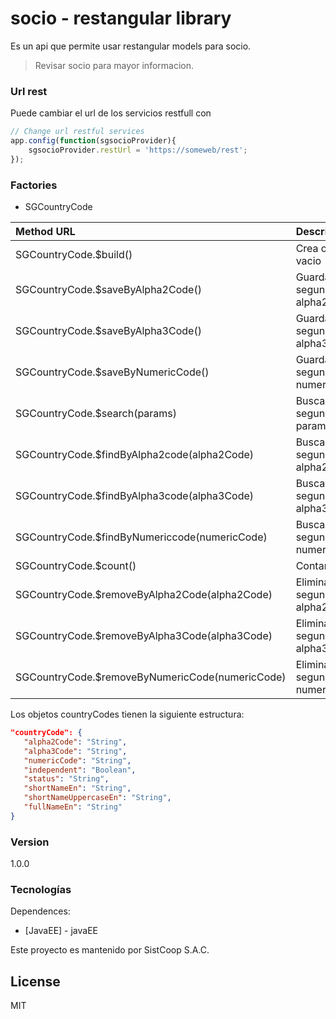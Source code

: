 # socio - restangular library

Es un api que permite usar restangular models para socio.

> Revisar socio para mayor informacion.

### Url rest
Puede cambiar el url de los servicios restfull con 

````javascript
// Change url restful services
app.config(function(sgsocioProvider){
    sgsocioProvider.restUrl = 'https://someweb/rest';
});
````

### Factories
* SGCountryCode

| Method        URL                                 | Descripcion                       |
| :-------------------------------------------------|:----------------------------------|
| SGCountryCode.$build()                            | Crea objeto vacio                 |
| SGCountryCode.$saveByAlpha2Code()                 | Guarda segun alpha2Code           |
| SGCountryCode.$saveByAlpha3Code()                 | Guarda segun alpha3Code           |
| SGCountryCode.$saveByNumericCode()                | Guarda segun numericCode          |
| SGCountryCode.$search(params)                     | Buscar segun parametros           |
| SGCountryCode.$findByAlpha2code(alpha2Code)       | Buscar uno segun alpha2Code       |
| SGCountryCode.$findByAlpha3code(alpha3Code)       | Buscar uno segun alpha3Code       |
| SGCountryCode.$findByNumericcode(numericCode)     | Buscar uno segun numericCode      |
| SGCountryCode.$count()                            | Contar size()                     |
| SGCountryCode.$removeByAlpha2Code(alpha2Code)     | Eliminar uno segun alpha2Code     |
| SGCountryCode.$removeByAlpha3Code(alpha3Code)     | Eliminar uno segun alpha3Code     |
| SGCountryCode.$removeByNumericCode(numericCode)   | Eliminar uno segun numericCode    |

Los objetos countryCodes tienen la siguiente estructura:

```json
"countryCode": {
   "alpha2Code": "String",
   "alpha3Code": "String",
   "numericCode": "String",    
   "independent": "Boolean",
   "status": "String",  
   "shortNameEn": "String",
   "shortNameUppercaseEn": "String",
   "fullNameEn": "String"
}
```

### Version
1.0.0

### Tecnologías

Dependences:

* [JavaEE] - javaEE

Este proyecto es mantenido por SistCoop S.A.C.

License
----

MIT
